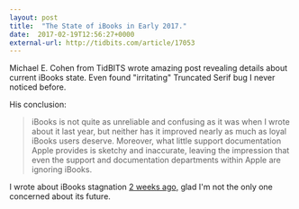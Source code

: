 ```yaml
---
layout: post
title:  "The State of iBooks in Early 2017."
date:  2017-02-19T12:56:27+0000
external-url: http://tidbits.com/article/17053
---
```


Michael E. Cohen from TidBITS wrote amazing post revealing details about current iBooks state. Even found "irritating" Truncated Serif bug I never noticed before.

His conclusion:

> iBooks is not quite as unreliable and confusing as it was when I wrote about it last year, but neither has it improved nearly as much as loyal iBooks users deserve. Moreover, what little support documentation Apple provides is sketchy and inaccurate, leaving the impression that even the support and documentation departments within Apple are ignoring iBooks.

I wrote about iBooks stagnation [2 weeks ago,](http://borisy.net/2017/02/06/backing-up-ibooks-drm-and-region-switching/) glad I'm not the only one concerned about its future.